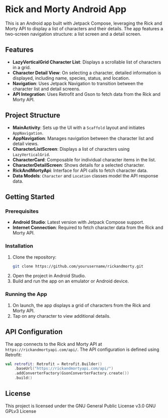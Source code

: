 # Rick and Morty Android App

This is an Android app built with Jetpack Compose, leveraging the Rick and Morty API to display a list of characters and their details. The app features a two-screen navigation structure: a list screen and a detail screen.

## Features

- **LazyVerticalGrid Character List**: Displays a scrollable list of characters in a grid.
- **Character Detail View**: On selecting a character, detailed information is displayed, including name, species, status, and location.
- **Navigation**: Uses Jetpack Navigation to transition between the character list and detail screens.
- **API Integration**: Uses Retrofit and Gson to fetch data from the Rick and Morty API.

## Project Structure

- **MainActivity**: Sets up the UI with a `Scaffold` layout and initiates `AppNavigation`.
- **AppNavigation**: Manages navigation between the character list and detail views.
- **CharacterListScreen**: Displays a list of characters using `LazyVerticalGrid`.
- **CharacterCard**: Composable for individual character items in the list.
- **CharacterDetailScreen**: Shows details for a selected character.
- **RickAndMortyApi**: Interface for API calls to fetch character data.
- **Data Models**: `Character` and `Location` classes model the API response data.

## Getting Started

### Prerequisites

- **Android Studio**: Latest version with Jetpack Compose support.
- **Internet Connection**: Required to fetch character data from the Rick and Morty API.

### Installation

1. Clone the repository:
   ```bash
   git clone https://github.com/yourusername/rickandmorty.git
   ```
2. Open the project in Android Studio.
3. Build and run the app on an emulator or Android device.

### Running the App

1. On launch, the app displays a grid of characters from the Rick and Morty API.
2. Tap on any character to view additional details.

## API Configuration

The app connects to the Rick and Morty API at `https://rickandmortyapi.com/api/`. The API configuration is defined using Retrofit:

```kotlin
val retrofit: Retrofit = Retrofit.Builder()
    .baseUrl("https://rickandmortyapi.com/api/")
    .addConverterFactory(GsonConverterFactory.create())
    .build()
```

## License

This project is licensed under the GNU General Public License v3.0
GNU GPLv3 License
